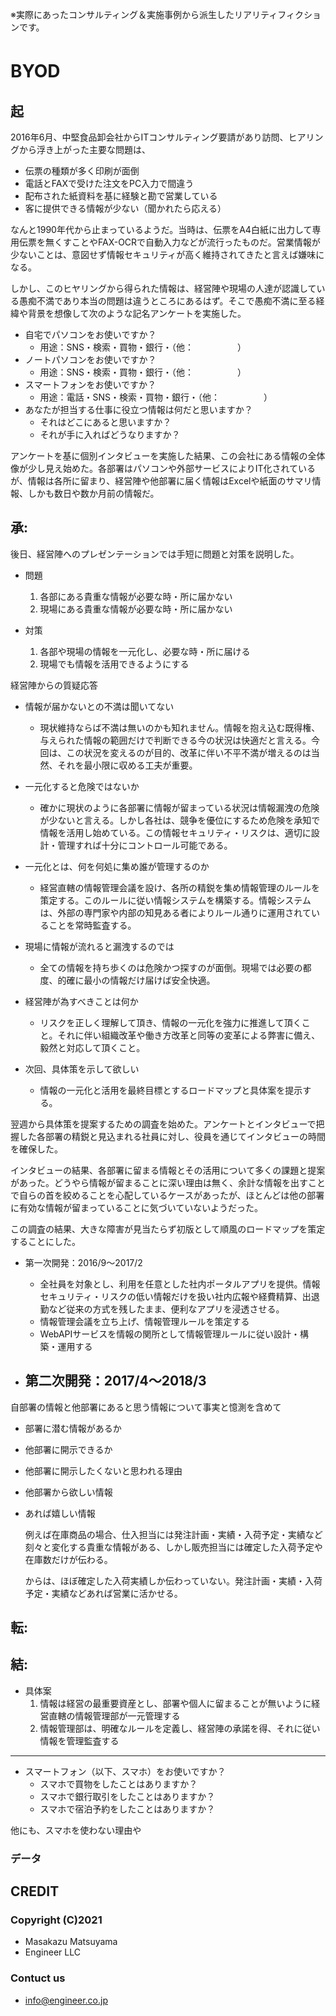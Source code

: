 ※実際にあったコンサルティング＆実施事例から派生したリアリティフィクションです。

# BYOD　

## 起
2016年6月、中堅食品卸会社からITコンサルティング要請があり訪問、ヒアリングから浮き上がった主要な問題は、

- 伝票の種類が多く印刷が面倒
- 電話とFAXで受けた注文をPC入力で間違う
- 配布された紙資料を基に経験と勘で営業している
- 客に提供できる情報が少ない（聞かれたら応える）

なんと1990年代から止まっているようだ。当時は、伝票をA4白紙に出力して専用伝票を無くすことやFAX-OCRで自動入力などが流行ったものだ。営業情報が少ないことは、意図せず情報セキュリティが高く維持されてきたと言えば嫌味になる。

しかし、このヒヤリングから得られた情報は、経営陣や現場の人達が認識している愚痴不満であり本当の問題は違うところにあるはず。そこで愚痴不満に至る経緯や背景を想像して次のような記名アンケートを実施した。

- 自宅でパソコンをお使いですか？
    - 用途：SNS・検索・買物・銀行・（他：　　　　　）
- ノートパソコンをお使いですか？
    - 用途：SNS・検索・買物・銀行・（他：　　　　　）
- スマートフォンをお使いですか？
    - 用途：電話・SNS・検索・買物・銀行・（他：　　　　　）
- あなたが担当する仕事に役立つ情報は何だと思いますか？
    - それはどこにあると思いますか？
    - それが手に入ればどうなりますか？

アンケートを基に個別インタビューを実施した結果、この会社にある情報の全体像が少し見え始めた。各部署はパソコンや外部サービスによりIT化されているが、情報は各所に留まり、経営陣や他部署に届く情報はExcelや紙面のサマリ情報、しかも数日や数か月前の情報だ。


## 承:

後日、経営陣へのプレゼンテーションでは手短に問題と対策を説明した。

- 問題
    1. 各部にある貴重な情報が必要な時・所に届かない
    1. 現場にある貴重な情報が必要な時・所に届かない

- 対策
    1. 各部や現場の情報を一元化し、必要な時・所に届ける
    1. 現場でも情報を活用できるようにする

経営陣からの質疑応答

- 情報が届かないとの不満は聞いてない
    - 現状維持ならば不満は無いのかも知れません。情報を抱え込む既得権、与えられた情報の範囲だけで判断できる今の状況は快適だと言える。今回は、この状況を変えるのが目的、改革に伴い不平不満が増えるのは当然、それを最小限に収める工夫が重要。

- 一元化すると危険ではないか
    - 確かに現状のように各部署に情報が留まっている状況は情報漏洩の危険が少ないと言える。しかし各社は、競争を優位にするため危険を承知で情報を活用し始めている。この情報セキュリティ・リスクは、適切に設計・管理すれば十分にコントロール可能である。

- 一元化とは、何を何処に集め誰が管理するのか
    - 経営直轄の情報管理会議を設け、各所の精鋭を集め情報管理のルールを策定する。このルールに従い情報システムを構築する。情報システムは、外部の専門家や内部の知見ある者によりルール通りに運用されていることを常時監査する。

- 現場に情報が流れると漏洩するのでは
    - 全ての情報を持ち歩くのは危険かつ探すのが面倒。現場では必要の都度、的確に最小の情報だけ届けば安全快適。

- 経営陣が為すべきことは何か
    - リスクを正しく理解して頂き、情報の一元化を強力に推進して頂くこと。それに伴い組織改革や働き方改革と同等の変革による弊害に備え、毅然と対応して頂くこと。

- 次回、具体策を示して欲しい
    - 情報の一元化と活用を最終目標とするロードマップと具体案を提示する。


翌週から具体策を提案するための調査を始めた。アンケートとインタビューで把握した各部署の精鋭と見込まれる社員に対し、役員を通じてインタビューの時間を確保した。

インタビューの結果、各部署に留まる情報とその活用について多くの課題と提案があった。どうやら情報が留まることに深い理由は無く、余計な情報を出すことで自らの首を絞めることを心配しているケースがあったが、ほとんどは他の部署に有効な情報が留まっていることに気づいていないようだった。

この調査の結果、大きな障害が見当たらず初版として順風のロードマップを策定することにした。

- 第一次開発：2016/9～2017/2
    - 全社員を対象とし、利用を任意とした社内ポータルアプリを提供。情報セキュリティ・リスクの低い情報だけを扱い社内広報や経費精算、出退勤など従来の方式を残したまま、便利なアプリを浸透させる。
    - 情報管理会議を立ち上げ、情報管理ルールを策定する
    - WebAPIサービスを情報の関所として情報管理ルールに従い設計・構築・運用する

- 第二次開発：2017/4～2018/3
    - 



自部署の情報と他部署にあると思う情報について事実と憶測を含めて


- 部署に潜む情報があるか
- 他部署に開示できるか
- 他部署に開示したくないと思われる理由
- 他部署から欲しい情報
- あれば嬉しい情報



    例えば在庫商品の場合、仕入担当には発注計画・実績・入荷予定・実績など刻々と変化する貴重な情報がある、しかし販売担当には確定した入荷予定や在庫数だけが伝わる。
 
    からは、ほぼ確定した入荷実績しか伝わっていない。発注計画・実績・入荷予定・実績などあれば営業に活かせる。






## 転:


## 結:

- 具体案
    1. 情報は経営の最重要資産とし、部署や個人に留まることが無いように経営直轄の情報管理部が一元管理する
    1. 情報管理部は、明確なルールを定義し、経営陣の承諾を得、それに従い情報を管理監査する








---

- スマートフォン（以下、スマホ）をお使いですか？
    - スマホで買物をしたことはありますか？
    - スマホで銀行取引をしたことはありますか？
    - スマホで宿泊予約をしたことはありますか？

他にも、スマホを使わない理由や




### データ





## CREDIT
### Copyright (C)2021
- Masakazu Matsuyama
- Engineer LLC
### Contuct us
- info@engineer.co.jp

